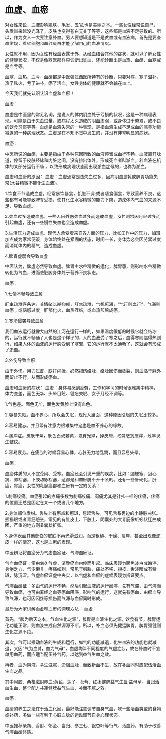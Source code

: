 # 血虚、血瘀

对女性来说，血液影响肌肤、毛发、五官,也是美丽之本。一些女性经常说自己，头发越来越没光泽了，皮肤也变得苍白无关了等等，这些都是血液不足导致的。所以，作为女人一大要注意补血。男人要想知道是不是贫血或有血液病，首先是要查血常规，看红细胞和血红蛋白才能了解自己的血液情况。

女性就不用，因为女性有经血表露于外，从经血结合其他的症状，就可以了解女性的健康状况，不仅是像西医那样只诊断出贫血，还能诊断出是血热、血瘀、血寒或是血亏等。

血寒、血热、血亏、血瘀都是中医强过西医所特有的诊断，只要对症，寒了温补，热了祛火，亏了进补，瘀了活血，女性身体的健康就不会输在血上。


今天我们就先认识认识血虚和血瘀！

血虚：

血虚是中医里的常见名词，是说人的体内阴血处于亏损的状况，这是一种病理表现。可能是由于失血过量，或病程太久造成的阴血虚弱，或身体过于劳累，或不良的饮食习惯等等。血虚是血液失常的一种表现，是指血液生成不足或血的濡养功能减退的一种病理状态。血虚是在不知不觉中发生的，并没有非常明显的症状。

血瘀：

中医所说的血瘀，主要是指由于各种原因所致的血液停留或血行不畅。血液离开脉道，停留于皮肤经脉和内脏之间，没有排出体外，形成死血者叫淤血。若血液在机体的某部分运行不畅 ，以致形成病理状态而出现淤血症候的，也称为淤血。


血虚和血瘀的原因：
血虚：血虚通常是由失血过多、因病阴血虚耗或脾胃功能失常(水谷精微不能化生血液)。

1.饮食不节造成血虚。经常暴饮暴食，饥饱不调;或者嗜食偏食，导致营养不良，这些都有可能导致脾胃受损，使其化生水谷精微的能力下降，造成体内气血的来源不足，导致血虚。

2.失血过多造成血虚。一些人因外伤失血过多而造成血虚，女性则常因月经过多而引起血虚，还有一些慢性失血也会造成血虚。

3.生活压力造成血虚。现代人承受着来自各方面的压力，比如工作中的压力，加班加点成为家常便饭，身体始终处在紧绷的状态，时间一长，身体势必会因劳累过度而消耗体内的精气，造成血虚。

4.脾胃虚弱会导致血虚

中医认为，脾虚必然导致血虚。脾胃主水谷精微的运化，脾胃弱，则影响水谷精微转化为气血，进而使脏腑身体处于营养不良状态。

血瘀：

1.七情不畅导致血瘀

肝主疏泄喜条达，若情绪长期抑郁，肝失疏泄，气机瘀滞，“气行则血行”，气滞则血瘀；或恼怒过度，肝郁化火，血热互结，或血热煎熬成瘀。

2.寒冷侵袭导致血瘀

我们血液运行就像大自然的江河在运行一样的，如果温度很低的时候它就会结冰的，运行就不畅通了人也是这个样子的，人的血液受了寒之后，血得寒则临得热则行，如果人体的血液的运行感受到了寒邪，它的运行就不太通畅了，这就会有形成了淤血。

3.外伤导致血瘀

由于外伤。用力过度，跌打闪挫，必然损伤络脉，络脉因伤而破裂，则血溢于脉外而留止不行，从而形成瘀血。


血虚和血瘀的症状：
血虚：身体易感到疲劳，工作和学习的时候很难集中精神，体力变差，面色无华、头晕目眩、健忘失眠、女子月经不调等。

1.气色差。面色无华，面色发黄脸上没有血色。

2.容易失眠。血不养心，所以会失眠，现代人里面，这种原因引起的失眠比较多。

3.容易健忘。并且常有注意力很难集中这也是血不养心的缘故。

4.瘙痒症。皮肤干燥，肤色白或萎黄，没有光泽，掉皮屑，经常感到瘙痒，过早发生皱纹。

5.容易疲劳。在疲劳的时候容易心悸，心脏无力地乱跳，而且容易头晕。

血瘀：

血瘀体质的人不宜受风、受寒。血瘀还会引发严重的疾病，比如：脑梗塞、冠心病、肺栓塞，下肢动脉栓塞，这都是和血瘀脱不开干系的。还有一些肝硬化，肝癌，胃癌，女性的乳腺癌都和血瘀有一定的关系！

1.刺痛绞痛。血瘀引起的疼痛多数为刺痛绞痛、闷痛尤其是针扎一样的疼痛，疼痛的位置还总是固定在某一个或者几个地方。

2.身体部位发绀。舌头上有瘀点和瘀斑，翘起舌头，可见舌系两边的小静脉曲张。熊猫眼或者青筋怒张，常见的有肚皮上、下肢上、阴囊处的大青筋像蚯蚓状迂曲成团，严重的地方则呈囊状扩张。

3.身体表面其他部位的皮肤不再光滑滋润，而是粗糙、干燥、瘙痒，甚至出现像蛇皮一样的情况，这也是血瘀的表现。


中医辨证将血瘀分为气虚血瘀证、气滞血瘀证。

气血血瘀证：常由病久气虚，渐致瘀血内停而引起。临床表现为面色淡白或晦滞，身倦乏力，气少懒言，疼痛如刺，常见于胸胁，痛处不移，拒按，舌淡暗或有紫斑，脉沉涩。气虚血瘀证虚中夹实，以气虚和血瘀的症候表现为辨证要点。

气滞血瘀证：多由气的运行不畅，然后引起血液的运行瘀滞，先有气滞，由气滞而导致血瘀，也可由离经之血等瘀血阻滞，影响气的运行，这就先有瘀血，由瘀血导致气滞，也可因闪挫等损伤而气滞与血瘀同时形成。

最后为大家讲解血虚和血瘀的调理方法：
血虚：

首先，“脾为后天之本，气血生化之源”，脾胃是血液生化之源，饮食有节，脾胃运化功能正常，则血液生成自然源源不断。所以，补血必须先健运脾胃，脾胃强健则生化之源不绝。

其次，气可以推动血液的生成和运行，如气的功能减退，化生血液的功能也就减退，又因“气为血帅，血为气母”，血虚均伴不同程度的气虚症状，故在补血时不宜单用血药，而应适当配伍补气药，以达到益气生血之效。

再者，血为阴液，易生滋腻，淤阻血脉，而致新血不生，故在补血同时应配伍活血生血之品。

其中阿胶、桑椹滋阴养血;黄芪、莲子、茯苓、红枣健脾益气生血;益母草、当归活血生血，整个配方共凑健脾益气生血，补而不腻之效。

血瘀：

血瘀的养生之法在于活血化瘀，最好能注意调节自身气血，吃一些活血类型的食物或补药，多做一些有利于心脏血脉的运动调节自身心理状态。

中医推荐柴胡、香附、郁金、当归、参三七、银杏叶等行气、活血药，有助于改善气滞血瘀体质。

